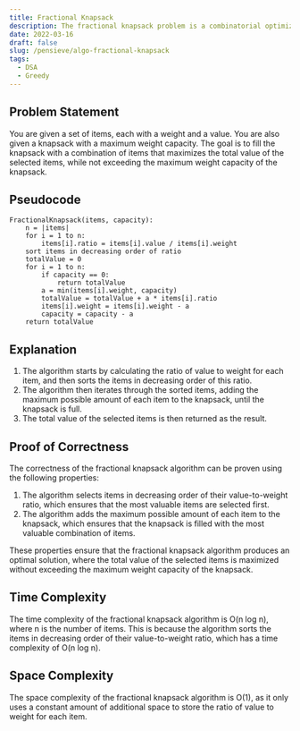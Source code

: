 ```yaml
---
title: Fractional Knapsack
description: The fractional knapsack problem is a combinatorial optimization problem in which the goal is to fill a container with fractional amounts of different materials chosen to maximize the value of the selected materials.
date: 2022-03-16
draft: false
slug: /pensieve/algo-fractional-knapsack
tags:
  - DSA
  - Greedy
---
```

## Problem Statement

You are given a set of items, each with a weight and a value. You are also given a knapsack with a maximum weight capacity. The goal is to fill the knapsack with a combination of items that maximizes the total value of the selected items, while not exceeding the maximum weight capacity of the knapsack.

## Pseudocode

```pseudocode
FractionalKnapsack(items, capacity):
    n = |items|
    for i = 1 to n:
        items[i].ratio = items[i].value / items[i].weight
    sort items in decreasing order of ratio
    totalValue = 0
    for i = 1 to n:
        if capacity == 0:
            return totalValue
        a = min(items[i].weight, capacity)
        totalValue = totalValue + a * items[i].ratio
        items[i].weight = items[i].weight - a
        capacity = capacity - a
    return totalValue
```

## Explanation

1. The algorithm starts by calculating the ratio of value to weight for each item, and then sorts the items in decreasing order of this ratio.
2. The algorithm then iterates through the sorted items, adding the maximum possible amount of each item to the knapsack, until the knapsack is full.
3. The total value of the selected items is then returned as the result.

## Proof of Correctness

The correctness of the fractional knapsack algorithm can be proven using the following properties:

1. The algorithm selects items in decreasing order of their value-to-weight ratio, which ensures that the most valuable items are selected first.
2. The algorithm adds the maximum possible amount of each item to the knapsack, which ensures that the knapsack is filled with the most valuable combination of items.

These properties ensure that the fractional knapsack algorithm produces an optimal solution, where the total value of the selected items is maximized without exceeding the maximum weight capacity of the knapsack.

## Time Complexity

The time complexity of the fractional knapsack algorithm is O(n log n), where n is the number of items. This is because the algorithm sorts the items in decreasing order of their value-to-weight ratio, which has a time complexity of O(n log n).

## Space Complexity

The space complexity of the fractional knapsack algorithm is O(1), as it only uses a constant amount of additional space to store the ratio of value to weight for each item.